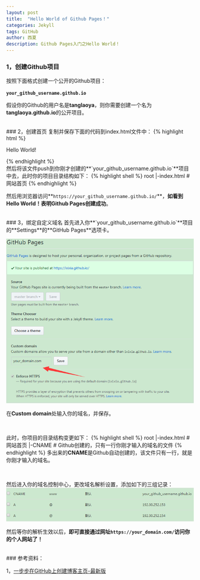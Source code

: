 ```yaml
---
layout: post
title:  "Hello World of Github Pages！"
categories: Jekyll
tags: GitHub
author: 西夏
description: Github Pages入门之Hello World！
---
```


### 1，创建Github项目
按照下面格式创建一个公开的Github项目：

**`your_github_username.github.io`**

假设你的Github的用户名是**tanglaoya**，则你需要创建一个名为**tanglaoya.github.io**的公开项目。

<br/>
### 2，创建首页
复制并保存下面的代码到index.html文件中：
{% highlight html %}
<!DOCTYPE html>
<html>
	<head>
		<meta charset="UTF-8">
		<title>Hello world！</title>
	</head>
	<body>
	<p>Hello World!</p>
	</body>
</html>
{% endhighlight %}

<br/>
然后将该文件push到你刚才创建的**`your_github_username.github.io`**项目中去，此时你的项目目录结构如下：
{% highlight shell %}
root
 |-index.html         # 网站首页
{% endhighlight %}

然后用浏览器访问**`https://your_github_username.github.io/`**，**如看到Hello World！表明Github Pages创建成功**。


<br/>
### 3，绑定自定义域名
首先进入你**`your_github_username.github.io`**项目的**Settings**的**GitHub Pages**选项卡。

![settings page][settings-page]

在**Custom domain**处输入你的域名，并保存。

<br/>

此时，你项目的目录结构变更如下：
{% highlight shell %}
root
 |-index.html         # 网站首页
 |-CNAME              # Github创建的，只有一行你刚才输入的域名的文件
{% endhighlight %}
多出来的**CNAME**是Github自动创建的，该文件只有一行，就是你刚才输入的域名。

<br/>

然后进入你的域名控制中心，更改域名解析设置，添加如下的三组记录：
![add custom domain][add-custom-domain]


然后等你的解析生效以后，**即可直接通过网址`https://your_domain.com/`访问你的个人网站了！**

<br/>
### 参考资料：

1，[一步步在GitHub上创建博客主页-最新版][Wave-at-csdn]


[settings-page]:/assets/images/post/2017-09-11-hello-world-of-github-pages/settings-page.png "settings page"
[add-custom-domain]:/assets/images/post/2017-09-11-hello-world-of-github-pages/add-custom-domain.png "add custom domain"

[Wave-at-csdn]: http://blog.csdn.net/wave_1102/article/details/41548951